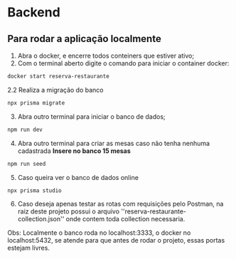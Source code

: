 # Backend

## Para rodar a aplicação localmente

1. Abra o docker, e encerre todos conteiners que estiver ativo;
2. Com o terminal aberto digite o comando para iniciar o container docker:

```bash
docker start reserva-restaurante
```

2.2 Realiza a migração do banco

```bash
npx prisma migrate
```

3. Abra outro terminal para iniciar o banco de dados;

```bash
npm run dev
```

4. Abra outro terminal para criar as mesas caso não tenha nenhuma cadastrada
   **Insere no banco 15 mesas**

```bash
npm run seed
```

5. Caso queira ver o banco de dados online

```bash
npx prisma studio
```

6. Caso deseja apenas testar as rotas com requisições pelo Postman, na raiz deste projeto possui o arquivo ''reserva-restaurante-collection.json'' onde contem toda collection necessaria.

Obs: Localmente o banco roda no localhost:3333, o docker no localhost:5432, se atende para que antes de rodar o projeto, essas portas estejam livres.
